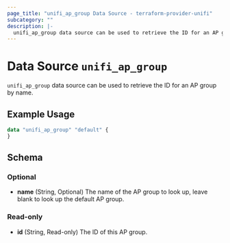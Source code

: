 ```yaml
---
page_title: "unifi_ap_group Data Source - terraform-provider-unifi"
subcategory: ""
description: |-
  unifi_ap_group data source can be used to retrieve the ID for an AP group by name.
---
```


# Data Source `unifi_ap_group`

`unifi_ap_group` data source can be used to retrieve the ID for an AP group by name.

## Example Usage

```terraform
data "unifi_ap_group" "default" {
}
```

## Schema

### Optional

- **name** (String, Optional) The name of the AP group to look up, leave blank to look up the default AP group.

### Read-only

- **id** (String, Read-only) The ID of this AP group.


